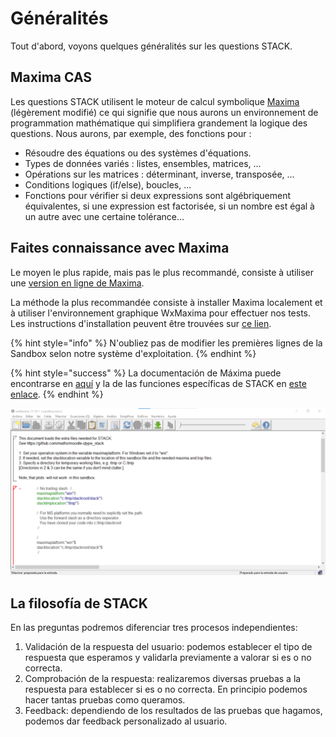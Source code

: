 # Généralités

Tout d'abord, voyons quelques généralités sur les questions STACK.

## Maxima CAS

Les questions STACK utilisent le moteur de calcul symbolique [Maxima](https://maxima.sourceforge.io/) (légèrement modifié) ce qui signifie que nous aurons un environnement de programmation mathématique qui simplifiera grandement la logique des questions. Nous aurons, par exemple, des fonctions pour :

* Résoudre des équations ou des systèmes d'équations.
* Types de données variés : listes, ensembles, matrices, ...
* Opérations sur les matrices : déterminant, inverse, transposée, ...
* Conditions logiques (if/else), boucles, ...
* Fonctions pour vérifier si deux expressions sont algébriquement équivalentes, si une expression est factorisée, si un nombre est égal à un autre avec une certaine tolérance...

## Faites connaissance avec Maxima

Le moyen le plus rapide, mais pas le plus recommandé, consiste à utiliser une [version en ligne de Maxima](http://maxima.cesga.es/).

La méthode la plus recommandée consiste à installer Maxima localement et à utiliser l'environnement graphique WxMaxima pour effectuer nos tests. Les instructions d'installation peuvent être trouvées sur [ce lien](https://github.com/maths/moodle-qtype\_stack/blob/master/doc/en/CAS/STACK-Maxima\_sandbox.md).

{% hint style="info" %}
N'oubliez pas de modifier les premières lignes de la Sandbox selon notre système d'exploitation.
{% endhint %}

{% hint style="success" %}
La documentación de Máxima puede encontrarse en [aquí](https://maxima.sourceforge.io/docs/manual/es/maxima.html) y la de las funciones específicas de STACK en [este enlace](https://github.com/maths/moodle-qtype\_stack/blob/master/doc/en/CAS/index.md).
{% endhint %}

![WxMaxima instalado en local](<../.gitbook/assets/image (16).png>)

## La filosofía de STACK

En las preguntas podremos diferenciar tres procesos independientes:

1. Validación de la respuesta del usuario: podemos establecer el tipo de respuesta que esperamos y validarla previamente a valorar si es o no correcta.
2. Comprobación de la respuesta: realizaremos diversas pruebas a la respuesta para establecer si es o no correcta. En principio podemos hacer tantas pruebas como queramos.
3. Feedback: dependiendo de los resultados de las pruebas que hagamos, podemos dar feedback personalizado al usuario.
